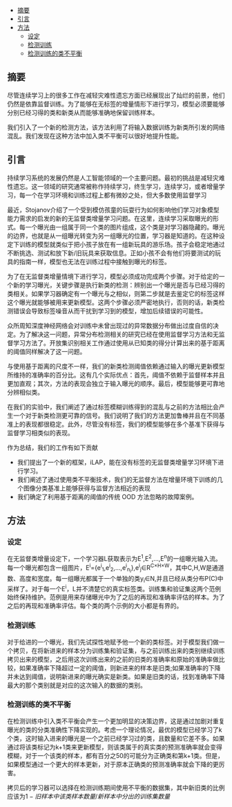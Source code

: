 <!--title: 无监督增量学习-->
- [摘要](#摘要)
- [引言](#引言)
- [方法](#方法)
  - [设定](#设定)
  - [检测训练](#检测训练)
  - [检测训练的类不平衡](#检测训练的类不平衡)

## 摘要
尽管连续学习上的很多工作在减轻灾难性遗忘方面已经展现出了灿烂的前景，他们仍然是依靠监督训练。为了能够在无标签的增量情形下进行学习，模型必须要能够分别已经习得的类和新类从而能够准确地保留训练样本。

我们引入了一个新的检测方法，该方法利用了将输入数据训练为新类所引发的网络混乱。我们发现在这种方法中加入类不平衡可以很好地提升性能。
## 引言
持续学习系统的发展仍然是人工智能领域的一个主要问题。最初的挑战是减轻灾难性遗忘。这一领域的研究通常被称作持续学习，终生学习，连续学习，或者增量学习，每一个在学习环境和训练过程上都有微妙之处，但大多数使用监督学习

最近，Stojanov介绍了一个受到模仿孩童的玩耍行为如何影响他们学习对象模型能力需求的启发的新的无监督类增量学习问题。在这里，连续学习采取曝光的形式。每一个曝光由一组属于同一个类的图片组成，这个类是对学习器隐藏的。曝光的边界，也就是从一组曝光转变为另一组曝光的位置，学习器是知道的。在这种设定下训练的模型就类似于把小孩子放在有一组新玩具的游乐场。孩子会稳定地通过不断挑选、测试和放下新/旧玩具来获取信息。正如小孩不会有他们将要测试的玩具的指南一样，模型也无法在训练过程中接触到曝光的标签。

为了在无监督类增量情境下进行学习，模型必须成功完成两个步骤。对于给定的一个新的学习曝光，关键步骤是执行新类的检测：辨别出一个曝光是否与已经习得的类相关。如果学习器确定有一个曝光与之相似，则第二步就是去鉴定它的标签这样这个曝光就能够被用来更新模型。这两个步骤必须严密地执行，否则的话，新类检测错误会导致标签噪音从而干扰到学习到的模型，增加后续错误的可能性。

众所周知深度神经网络会对训练中未曾出现过的异常数据分布做出过度自信的决定。为了解决这一问题，异常分布检测相关的研究已经在使用监督学习方法和无监督学习方法了。开放集识别相关工作通过使用从已知类的得分计算出来的基于距离的阈值同样解决了这一问题。

与使用基于距离的尺度不一样，我们的新类检测阈值依赖通过输入的曝光更新模型所维持的准确率的百分比。这有几个实际优点：首先，阈值不依赖于监督样本并且更加直观；其次，方法的表现会独立于输入曝光的顺序。最后，模型能够更可靠地分辨相似类。

在我们的实验中，我们阐述了通过标签模糊训练得到的混乱与之前的方法相比会产生一个对于新类检测更可靠的信号。我们说明了我们的方法更加鲁棒并且在不同基准上的表现都很稳定。此外，尽管没有标签，我们的模型能够在多个基准下获得与监督学习相类似的表现。

作为总结，我们的工作有如下贡献
* 我们提出了一个新的框架，iLAP，能在没有标签的无监督类增量学习环境下进行学习。
* 我们阐述了通过使用类不平衡技术，我们的无监督方法在增量环境下训练的几个图像分类基准上能够获得与监督方法相近的表现
* 我们确定了利用基于距离的阈值的传统 OOD 方法忽略的故障案例。

## 方法
### 设定
在无监督类增量设定下，一个学习器L获取表示为E<sup>1</sup>,E<sup>2</sup>,...,E<sup>n</sup>的一组曝光输入流。每一个曝光都包含一组图片，E<sup>i</sup>={e<sup>i</sup><sub>1</sub>,e<sup>i</sup><sub>2</sub>,...,e<sup>i</sup><sub>n<sub>i</sub></sub>},e<sup>i</sup><sub>j</sub>∈R<sup>C×H×W</sup>，其中C,H,W是通道数、高度和宽度。每一组曝光都属于一个单独的类y<sub>i</sub>∈N,并且已经从类分布P(C)中采样了。对于每一个E<sup>i</sup>，L并不清楚它的真实标签类。训练集和验证集这两个范例始终保持维护。范例是用来存储曝光中为了之后的再现和准确率评估的样本。为了之后的再现和准确率评估。每个类的两个示例的大小都是有界的。
### 检测训练
对于给进的一个曝光，我们先试探性地赋予他一个新的类标签。对于模型我们做一个拷贝，在将新进来的样本分为训练集和验证集，与之前训练出来的类别继续训练拷贝出来的模型，之后用这次训练出来的之前的旧类的准确率和原始的准确率做比较，如果准确率下降超过一定的阈值，则新进来的样本是旧类;如果准确率的下降并未达到阈值，说明新进来的曝光确实是新类。如果是旧类的话，找到准确率下降最大的那个类别就是对应的这次输入的数据的类别。
### 检测训练的类不平衡
在检测训练中引入类不平衡会产生一个更加明显的决策边界，这是通过加剧对重复曝光的类的分类准确性下降实现的。考虑一个理论情况，最优的模型已经学习了k个类，这时输入进来的曝光是一个之前已经学习过的类，且数量和它差不多。如果通过将该类标记为k+1类来更新模型，则该类属于的真实类的预测准确率就会变得模糊，对于一个该类的样本，都有百分之50的可能分为正确类和第k+1类。但是，如果模型通过一个更大的样本更新，对于原本正确类的预测准确率就会下降的更厉害。

拷贝后的学习器可以选择在检测训练期间使用不平衡的数据集，其中新旧类的比例应该为$1-旧样本中该类样本数量/新样本中分出的训练集数量$